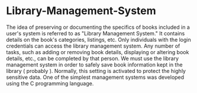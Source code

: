 # Library-Management-System
The idea of preserving or documenting the specifics of books included in a user's system is referred to as "Library Management System." It contains details on the book's categories, listings, etc. Only individuals with the login credentials can access the library management system. Any number of tasks, such as adding or removing book details, displaying or altering book details, etc., can be completed by that person. We must use the library management system in order to safely save book information kept in the library ( probably ). Normally, this setting is activated to protect the highly sensitive data. One of the simplest management systems was developed using the C programming language.
